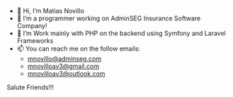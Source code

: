 - 👋 Hi, I’m Matias Novillo
- 👀 I’m a programmer working on AdminSEG Insurance Software Company!
- 🌱 I’m Work mainly with PHP on the backend using Symfony and Laravel Frameworks
- 📫 You can reach me on the follow emails:
  - mnovillo@adminseg.com
  - mnovilloav3@gmail.com
  - mnovilloav3@outlook.com

Salute Friends!!!
